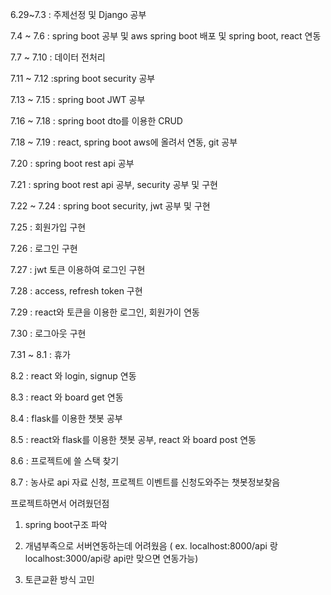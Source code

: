 6.29~7.3 : 주제선정 및 Django 공부

7.4 ~ 7.6 : spring boot 공부 및 aws spring boot 배포 및 spring boot, react 연동

7.7 ~ 7.10 : 데이터 전처리 

7.11 ~ 7.12 :spring boot security 공부

7.13 ~ 7.15 : spring boot JWT 공부  

7.16 ~ 7.18 : spring boot dto를 이용한 CRUD

7.18 ~ 7.19 : react, spring boot aws에 올려서 연동, git 공부

7.20 : spring boot rest api 공부

7.21 : spring boot rest api 공부, security 공부 및 구현

7.22 ~ 7.24 : spring boot security, jwt 공부 및 구현

7.25 : 회원가입 구현

7.26 : 로그인 구현

7.27 : jwt 토큰 이용하여 로그인 구현

7.28 : access, refresh token 구현

7.29 : react와 토큰을 이용한 로그인, 회원가이 연동

7.30 : 로그아웃 구현

7.31 ~ 8.1 : 휴가

8.2 : react 와 login, signup 연동

8.3 : react 와 board get 연동

8.4 : flask를 이용한 챗봇 공부

8.5 : react와 flask를 이용한 챗봇 공부,  react 와 board post 연동

8.6 : 프로젝트에 쓸 스택 찾기

8.7 : 농사로 api 자료 신청, 프로젝트 이벤트를 신청도와주는 챗봇정보찾음

프로젝트하면서 어려웠던점

1. spring boot구조 파악

2. 개념부족으로 서버연동하는데 어려웠음 ( ex. localhost:8000/api 랑 localhost:3000/api랑 api만 맞으면 연동가능)

3. 토큰교환 방식 고민 


